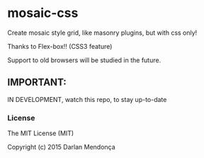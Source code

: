 # mosaic-css

Create mosaic style grid, like masonry plugins, but with css only!

Thanks to Flex-box!! (CSS3 feature)

Support to old browsers will be studied in the future.


## IMPORTANT: 
IN DEVELOPMENT, watch this repo, to stay up-to-date

<!-- # install

Install using ```bower``` or ```npm```.

```sh
bower install --save mosaic-css
```

```sh
npm install --save mosaic-css
``` -->

### License

The MIT License (MIT)

Copyright (c) 2015 Darlan Mendonça

